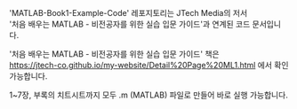 'MATLAB-Book1-Example-Code' 레포지토리는 JTech Media의 저서<br>
'처음 배우는 MATLAB - 비전공자를 위한 실습 입문 가이드'과 연계된 코드 문서입니다.

'처음 배우는 MATLAB - 비전공자를 위한 실습 입문 가이드' 책은<br>
https://jtech-co.github.io/my-website/Detail%20Page%20ML1.html 에서 확인 가능합니다.

1~7장, 부록의 치트시트까지 모두 .m (MATLAB) 파일로 만들어 바로 실행 가능합니다.
